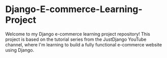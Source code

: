 # Django-E-commerce-Learning-Project
Welcome to my Django e-commerce learning project repository! This project is based on the tutorial series from the JustDjango YouTube channel, where I'm learning to build a fully functional e-commerce website using Django.
